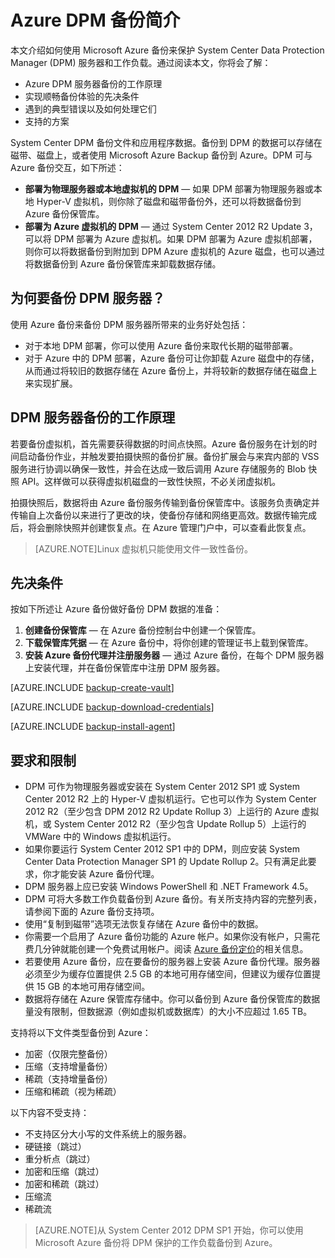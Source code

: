 <properties
	pageTitle="Azure DPM 备份简介 | Microsoft Azure"
	description="使用 Azure 备份服务备份 DPM 服务器的简介"
	services="backup"
	documentationCenter=""
	authors="SamirMehta"
	manager="jwhit"
	editor=""/>

<tags
	ms.service="backup" ms.date="07/16/2015" wacn.date="08/29/2015"/>

# Azure DPM 备份简介

本文介绍如何使用 Microsoft Azure 备份来保护 System Center Data Protection Manager (DPM) 服务器和工作负载。通过阅读本文，你将会了解：

- Azure DPM 服务器备份的工作原理
- 实现顺畅备份体验的先决条件
- 遇到的典型错误以及如何处理它们
- 支持的方案

System Center DPM 备份文件和应用程序数据。备份到 DPM 的数据可以存储在磁带、磁盘上，或者使用 Microsoft Azure Backup 备份到 Azure。DPM 可与 Azure 备份交互，如下所述：

- **部署为物理服务器或本地虚拟机的 DPM** — 如果 DPM 部署为物理服务器或本地 Hyper-V 虚拟机，则你除了磁盘和磁带备份外，还可以将数据备份到 Azure 备份保管库。
- **部署为 Azure 虚拟机的 DPM** — 通过 System Center 2012 R2 Update 3，可以将 DPM 部署为 Azure 虚拟机。如果 DPM 部署为 Azure 虚拟机部署，则你可以将数据备份到附加到 DPM Azure 虚拟机的 Azure 磁盘，也可以通过将数据备份到 Azure 备份保管库来卸载数据存储。

## 为何要备份 DPM 服务器？

使用 Azure 备份来备份 DPM 服务器所带来的业务好处包括：

- 对于本地 DPM 部署，你可以使用 Azure 备份来取代长期的磁带部署。
- 对于 Azure 中的 DPM 部署，Azure 备份可让你卸载 Azure 磁盘中的存储，从而通过将较旧的数据存储在 Azure 备份上，并将较新的数据存储在磁盘上来实现扩展。

## DPM 服务器备份的工作原理
若要备份虚拟机，首先需要获得数据的时间点快照。Azure 备份服务在计划的时间启动备份作业，并触发要拍摄快照的备份扩展。备份扩展会与来宾内部的 VSS 服务进行协调以确保一致性，并会在达成一致后调用 Azure 存储服务的 Blob 快照 API。这样做可以获得虚拟机磁盘的一致性快照，不必关闭虚拟机。

拍摄快照后，数据将由 Azure 备份服务传输到备份保管库中。该服务负责确定并传输自上次备份以来进行了更改的块，使备份存储和网络更高效。数据传输完成后，将会删除快照并创建恢复点。在 Azure 管理门户中，可以查看此恢复点。

>[AZURE.NOTE]Linux 虚拟机只能使用文件一致性备份。

## 先决条件
按如下所述让 Azure 备份做好备份 DPM 数据的准备：

1. **创建备份保管库** — 在 Azure 备份控制台中创建一个保管库。
2. **下载保管库凭据** — 在 Azure 备份中，将你创建的管理证书上载到保管库。
3. **安装 Azure 备份代理并注册服务器** — 通过 Azure 备份，在每个 DPM 服务器上安装代理，并在备份保管库中注册 DPM 服务器。

[AZURE.INCLUDE [backup-create-vault](../includes/backup-create-vault.md)]

[AZURE.INCLUDE [backup-download-credentials](../includes/backup-download-credentials.md)]

[AZURE.INCLUDE [backup-install-agent](../includes/backup-install-agent.md)]


## 要求和限制

- DPM 可作为物理服务器或安装在 System Center 2012 SP1 或 System Center 2012 R2 上的 Hyper-V 虚拟机运行。它也可以作为 System Center 2012 R2（至少包含 DPM 2012 R2 Update Rollup 3）上运行的 Azure 虚拟机，或 System Center 2012 R2（至少包含 Update Rollup 5）上运行的 VMWare 中的 Windows 虚拟机运行。
- 如果你要运行 System Center 2012 SP1 中的 DPM，则应安装 System Center Data Protection Manager SP1 的 Update Rollup 2。只有满足此要求，你才能安装 Azure 备份代理。
- DPM 服务器上应已安装 Windows PowerShell 和 .NET Framework 4.5。
- DPM 可将大多数工作负载备份到 Azure 备份。有关所支持内容的完整列表，请参阅下面的 Azure 备份支持项。
- 使用“复制到磁带”选项无法恢复存储在 Azure 备份中的数据。
- 你需要一个启用了 Azure 备份功能的 Azure 帐户。如果你没有帐户，只需花费几分钟就能创建一个免费试用帐户。阅读 [Azure 备份定价](http://www.windowsazure.cn/home/features/back-up/#price)的相关信息。
- 若要使用 Azure 备份，应在要备份的服务器上安装 Azure 备份代理。服务器必须至少为缓存位置提供 2.5 GB 的本地可用存储空间，但建议为缓存位置提供 15 GB 的本地可用存储空间。
- 数据将存储在 Azure 保管库存储中。你可以备份到 Azure 备份保管库的数据量没有限制，但数据源（例如虚拟机或数据库）的大小不应超过 1.65 TB。

支持将以下文件类型备份到 Azure：

- 加密（仅限完整备份）
- 压缩（支持增量备份）
- 稀疏（支持增量备份）
- 压缩和稀疏（视为稀疏）

以下内容不受支持：

- 不支持区分大小写的文件系统上的服务器。
- 硬链接（跳过）
- 重分析点（跳过）
- 加密和压缩（跳过）
- 加密和稀疏（跳过）
- 压缩流
- 稀疏流

>[AZURE.NOTE]从 System Center 2012 DPM SP1 开始，你可以使用 Microsoft Azure 备份将 DPM 保护的工作负载备份到 Azure。

<!---HONumber=67-->
